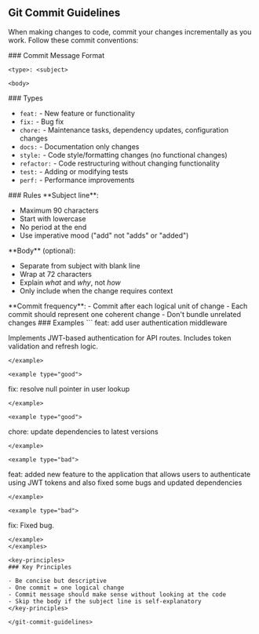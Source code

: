 <git-commit-guidelines>

## Git Commit Guidelines

When making changes to code, commit your changes incrementally as you work. Follow these commit conventions:

<commit-format>
### Commit Message Format

```
<type>: <subject>

<body>
```

</commit-format>

<types>
### Types

- `feat:` - New feature or functionality
- `fix:` - Bug fix
- `chore:` - Maintenance tasks, dependency updates, configuration changes
- `docs:` - Documentation only changes
- `style:` - Code style/formatting changes (no functional changes)
- `refactor:` - Code restructuring without changing functionality
- `test:` - Adding or modifying tests
- `perf:` - Performance improvements
</types>

<rules>
### Rules

<rule>
**Subject line**:

- Maximum 90 characters
- Start with lowercase
- No period at the end
- Use imperative mood ("add" not "adds" or "added")
</rule>

<rule>
**Body** (optional):

- Separate from subject with blank line
- Wrap at 72 characters
- Explain _what_ and _why_, not _how_
- Only include when the change requires context
</rule>

<rule>
**Commit frequency**:
- Commit after each logical unit of change
- Each commit should represent one coherent change
- Don't bundle unrelated changes
</rule>
</rules>

<examples>
### Examples

<example type="good">
```
feat: add user authentication middleware

Implements JWT-based authentication for API routes.
Includes token validation and refresh logic.
```
</example>

<example type="good">
```
fix: resolve null pointer in user lookup
```
</example>

<example type="good">
```
chore: update dependencies to latest versions
```
</example>

<example type="bad">
```
feat: added new feature to the application that allows users to authenticate using JWT tokens and also fixed some bugs and updated dependencies
```
</example>

<example type="bad">
```
fix: Fixed bug.
```
</example>
</examples>

<key-principles>
### Key Principles

- Be concise but descriptive
- One commit = one logical change
- Commit message should make sense without looking at the code
- Skip the body if the subject line is self-explanatory
</key-principles>

</git-commit-guidelines>
